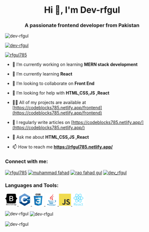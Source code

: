 <h1 align="center">Hi 👋, I'm Dev-rfgul</h1>
<h3 align="center">A passionate frontend developer from Pakistan</h3>

<p align="left"> <img src="https://komarev.com/ghpvc/?username=dev-rfgul&label=Profile%20views&color=0e75b6&style=flat" alt="dev-rfgul" /> </p>

<p align="left"> <a href="https://github.com/ryo-ma/github-profile-trophy"><img src="https://github-profile-trophy.vercel.app/?username=dev-rfgul" alt="dev-rfgul" /></a> </p>

<p align="left"> <a href="https://twitter.com/rfgul785" target="blank"><img src="https://img.shields.io/twitter/follow/rfgul785?logo=twitter&style=for-the-badge" alt="rfgul785" /></a> </p>

- 🔭 I’m currently working on learning **MERN stack development**

- 🌱 I’m currently learning **React**

- 👯 I’m looking to collaborate on **Front End**

- 🤝 I’m looking for help with **HTML,CSS,JS ,React**

- 👨‍💻 All of my projects are available at [https://codeblocks785.netlify.app/frontend](https://codeblocks785.netlify.app/frontend)

- 📝 I regularly write articles on [https://codeblocks785.netlify.app/](https://codeblocks785.netlify.app/)

- 💬 Ask me about **HTML,CSS,JS ,React**

- 📫 How to reach me **https://rfgul785.netlify.app/**

<h3 align="left">Connect with me:</h3>
<p align="left">
<a href="https://twitter.com/rfgul785" target="blank"><img align="center" src="https://raw.githubusercontent.com/rahuldkjain/github-profile-readme-generator/master/src/images/icons/Social/twitter.svg" alt="rfgul785" height="30" width="40" /></a>
<a href="https://linkedin.com/in/muhammad fahad" target="blank"><img align="center" src="https://raw.githubusercontent.com/rahuldkjain/github-profile-readme-generator/master/src/images/icons/Social/linked-in-alt.svg" alt="muhammad fahad" height="30" width="40" /></a>
<a href="https://fb.com/rao fahad gul" target="blank"><img align="center" src="https://raw.githubusercontent.com/rahuldkjain/github-profile-readme-generator/master/src/images/icons/Social/facebook.svg" alt="rao fahad gul" height="30" width="40" /></a>
<a href="https://instagram.com/dev_rfgul" target="blank"><img align="center" src="https://raw.githubusercontent.com/rahuldkjain/github-profile-readme-generator/master/src/images/icons/Social/instagram.svg" alt="dev_rfgul" height="30" width="40" /></a>
</p>

<h3 align="left">Languages and Tools:</h3>
<p align="left"> <a href="https://getbootstrap.com" target="_blank" rel="noreferrer"> <img src="https://raw.githubusercontent.com/devicons/devicon/master/icons/bootstrap/bootstrap-plain-wordmark.svg" alt="bootstrap" width="40" height="40"/> </a> <a href="https://www.w3schools.com/cpp/" target="_blank" rel="noreferrer"> <img src="https://raw.githubusercontent.com/devicons/devicon/master/icons/cplusplus/cplusplus-original.svg" alt="cplusplus" width="40" height="40"/> </a> <a href="https://www.w3schools.com/css/" target="_blank" rel="noreferrer"> <img src="https://raw.githubusercontent.com/devicons/devicon/master/icons/css3/css3-original-wordmark.svg" alt="css3" width="40" height="40"/> </a> <a href="https://www.java.com" target="_blank" rel="noreferrer"> <img src="https://raw.githubusercontent.com/devicons/devicon/master/icons/java/java-original.svg" alt="java" width="40" height="40"/> </a> <a href="https://developer.mozilla.org/en-US/docs/Web/JavaScript" target="_blank" rel="noreferrer"> <img src="https://raw.githubusercontent.com/devicons/devicon/master/icons/javascript/javascript-original.svg" alt="javascript" width="40" height="40"/> </a> <a href="https://reactjs.org/" target="_blank" rel="noreferrer"> <img src="https://raw.githubusercontent.com/devicons/devicon/master/icons/react/react-original-wordmark.svg" alt="react" width="40" height="40"/> </a> </p>

<p><img align="left" src="https://github-readme-stats.vercel.app/api/top-langs?username=dev-rfgul&show_icons=true&locale=en&layout=compact" alt="dev-rfgul" /></p>

<p>&nbsp;<img align="center" src="https://github-readme-stats.vercel.app/api?username=dev-rfgul&show_icons=true&locale=en" alt="dev-rfgul" /></p>

<p><img align="center" src="https://github-readme-streak-stats.herokuapp.com/?user=dev-rfgul&" alt="dev-rfgul" /></p>
